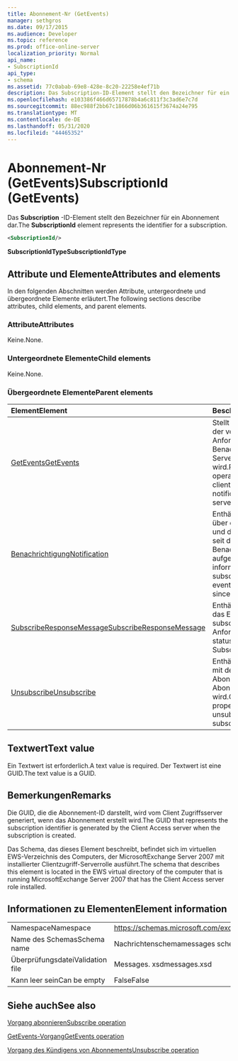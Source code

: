 ```yaml
---
title: Abonnement-Nr (GetEvents)
manager: sethgros
ms.date: 09/17/2015
ms.audience: Developer
ms.topic: reference
ms.prod: office-online-server
localization_priority: Normal
api_name:
- SubscriptionId
api_type:
- schema
ms.assetid: 77c0abab-69e8-428e-8c20-22258e4ef71b
description: Das Subscription-ID-Element stellt den Bezeichner für ein Abonnement dar.
ms.openlocfilehash: e103386f466d65717878b4a6c811f3c3ad6e7c7d
ms.sourcegitcommit: 88ec988f2bb67c1866d06b361615f3674a24e795
ms.translationtype: MT
ms.contentlocale: de-DE
ms.lasthandoff: 05/31/2020
ms.locfileid: "44465352"
---
```

# <a name="subscriptionid-getevents"></a><span data-ttu-id="a0997-103">Abonnement-Nr (GetEvents)</span><span class="sxs-lookup"><span data-stu-id="a0997-103">SubscriptionId (GetEvents)</span></span>

<span data-ttu-id="a0997-104">Das **Subscription** -ID-Element stellt den Bezeichner für ein Abonnement dar.</span><span class="sxs-lookup"><span data-stu-id="a0997-104">The **SubscriptionId** element represents the identifier for a subscription.</span></span> 
  
```xml
<SubscriptionId/>
```

 <span data-ttu-id="a0997-105">**SubscriptionIdType**</span><span class="sxs-lookup"><span data-stu-id="a0997-105">**SubscriptionIdType**</span></span>
## <a name="attributes-and-elements"></a><span data-ttu-id="a0997-106">Attribute und Elemente</span><span class="sxs-lookup"><span data-stu-id="a0997-106">Attributes and elements</span></span>

<span data-ttu-id="a0997-107">In den folgenden Abschnitten werden Attribute, untergeordnete und übergeordnete Elemente erläutert.</span><span class="sxs-lookup"><span data-stu-id="a0997-107">The following sections describe attributes, child elements, and parent elements.</span></span>
  
### <a name="attributes"></a><span data-ttu-id="a0997-108">Attribute</span><span class="sxs-lookup"><span data-stu-id="a0997-108">Attributes</span></span>

<span data-ttu-id="a0997-109">Keine.</span><span class="sxs-lookup"><span data-stu-id="a0997-109">None.</span></span>
  
### <a name="child-elements"></a><span data-ttu-id="a0997-110">Untergeordnete Elemente</span><span class="sxs-lookup"><span data-stu-id="a0997-110">Child elements</span></span>

<span data-ttu-id="a0997-111">Keine.</span><span class="sxs-lookup"><span data-stu-id="a0997-111">None.</span></span>
  
### <a name="parent-elements"></a><span data-ttu-id="a0997-112">Übergeordnete Elemente</span><span class="sxs-lookup"><span data-stu-id="a0997-112">Parent elements</span></span>

|<span data-ttu-id="a0997-113">**Element**</span><span class="sxs-lookup"><span data-stu-id="a0997-113">**Element**</span></span>|<span data-ttu-id="a0997-114">**Beschreibung**</span><span class="sxs-lookup"><span data-stu-id="a0997-114">**Description**</span></span>|
|:-----|:-----|
|[<span data-ttu-id="a0997-115">GetEvents</span><span class="sxs-lookup"><span data-stu-id="a0997-115">GetEvents</span></span>](getevents.md) <br/> |<span data-ttu-id="a0997-116">Stellt den Vorgang dar, der von Pull-Clients zum Anfordern von Benachrichtigungen vom Server verwendet wird.</span><span class="sxs-lookup"><span data-stu-id="a0997-116">Represents the operation used by pull clients to request notifications from the server.</span></span>  <br/> |
|[<span data-ttu-id="a0997-117">Benachrichtigung</span><span class="sxs-lookup"><span data-stu-id="a0997-117">Notification</span></span>](notification-ex15websvcsotherref.md) <br/> |<span data-ttu-id="a0997-118">Enthält Informationen über das Abonnement und die Ereignisse, die seit der letzten Benachrichtigung aufgetreten sind.</span><span class="sxs-lookup"><span data-stu-id="a0997-118">Contains information about the subscription and the events that have occurred since the last notification.</span></span>  <br/> |
|[<span data-ttu-id="a0997-119">SubscribeResponseMessage</span><span class="sxs-lookup"><span data-stu-id="a0997-119">SubscribeResponseMessage</span></span>](subscriberesponsemessage.md) <br/> |<span data-ttu-id="a0997-120">Enthält den Status und das Ergebnis einer subscribe-Anforderung.</span><span class="sxs-lookup"><span data-stu-id="a0997-120">Contains the status and result of a Subscribe request.</span></span>  <br/> |
|[<span data-ttu-id="a0997-121">Unsubscribe</span><span class="sxs-lookup"><span data-stu-id="a0997-121">Unsubscribe</span></span>](unsubscribe.md) <br/> |<span data-ttu-id="a0997-122">Enthält die Eigenschaften, mit denen das Abonnement eines Abonnements gekündigt wird.</span><span class="sxs-lookup"><span data-stu-id="a0997-122">Contains the properties used to unsubscribe from a subscription.</span></span>  <br/> |
   
## <a name="text-value"></a><span data-ttu-id="a0997-123">Textwert</span><span class="sxs-lookup"><span data-stu-id="a0997-123">Text value</span></span>

<span data-ttu-id="a0997-124">Ein Textwert ist erforderlich.</span><span class="sxs-lookup"><span data-stu-id="a0997-124">A text value is required.</span></span> <span data-ttu-id="a0997-125">Der Textwert ist eine GUID.</span><span class="sxs-lookup"><span data-stu-id="a0997-125">The text value is a GUID.</span></span>
  
## <a name="remarks"></a><span data-ttu-id="a0997-126">Bemerkungen</span><span class="sxs-lookup"><span data-stu-id="a0997-126">Remarks</span></span>

<span data-ttu-id="a0997-127">Die GUID, die die Abonnement-ID darstellt, wird vom Client Zugriffsserver generiert, wenn das Abonnement erstellt wird.</span><span class="sxs-lookup"><span data-stu-id="a0997-127">The GUID that represents the subscription identifier is generated by the Client Access server when the subscription is created.</span></span>
  
<span data-ttu-id="a0997-128">Das Schema, das dieses Element beschreibt, befindet sich im virtuellen EWS-Verzeichnis des Computers, der MicrosoftExchange Server 2007 mit installierter Clientzugriff-Serverrolle ausführt.</span><span class="sxs-lookup"><span data-stu-id="a0997-128">The schema that describes this element is located in the EWS virtual directory of the computer that is running MicrosoftExchange Server 2007 that has the Client Access server role installed.</span></span>
  
## <a name="element-information"></a><span data-ttu-id="a0997-129">Informationen zu Elementen</span><span class="sxs-lookup"><span data-stu-id="a0997-129">Element information</span></span>

|||
|:-----|:-----|
|<span data-ttu-id="a0997-130">Namespace</span><span class="sxs-lookup"><span data-stu-id="a0997-130">Namespace</span></span>  <br/> |https://schemas.microsoft.com/exchange/services/2006/messages  <br/> |
|<span data-ttu-id="a0997-131">Name des Schemas</span><span class="sxs-lookup"><span data-stu-id="a0997-131">Schema name</span></span>  <br/> |<span data-ttu-id="a0997-132">Nachrichtenschema</span><span class="sxs-lookup"><span data-stu-id="a0997-132">messages schema</span></span>  <br/> |
|<span data-ttu-id="a0997-133">Überprüfungsdatei</span><span class="sxs-lookup"><span data-stu-id="a0997-133">Validation file</span></span>  <br/> |<span data-ttu-id="a0997-134">Messages. xsd</span><span class="sxs-lookup"><span data-stu-id="a0997-134">messages.xsd</span></span>  <br/> |
|<span data-ttu-id="a0997-135">Kann leer sein</span><span class="sxs-lookup"><span data-stu-id="a0997-135">Can be empty</span></span>  <br/> |<span data-ttu-id="a0997-136">False</span><span class="sxs-lookup"><span data-stu-id="a0997-136">False</span></span>  <br/> |
   
## <a name="see-also"></a><span data-ttu-id="a0997-137">Siehe auch</span><span class="sxs-lookup"><span data-stu-id="a0997-137">See also</span></span>



[<span data-ttu-id="a0997-138">Vorgang abonnieren</span><span class="sxs-lookup"><span data-stu-id="a0997-138">Subscribe operation</span></span>](subscribe-operation.md)
  
[<span data-ttu-id="a0997-139">GetEvents-Vorgang</span><span class="sxs-lookup"><span data-stu-id="a0997-139">GetEvents operation</span></span>](getevents-operation.md)
  
[<span data-ttu-id="a0997-140">Vorgang des Kündigens von Abonnements</span><span class="sxs-lookup"><span data-stu-id="a0997-140">Unsubscribe operation</span></span>](unsubscribe-operation.md)

